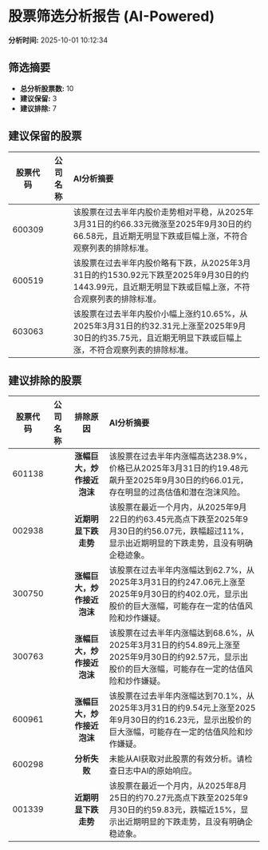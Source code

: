 # 股票筛选分析报告 (AI-Powered)

**分析时间:** 2025-10-01 10:12:34

## 筛选摘要

- **总分析股票数:** 10
- **建议保留:** 3
- **建议排除:** 7

## 建议保留的股票

| 股票代码 | 公司名称 | AI分析摘要 |
|:---:|:---:|:---|
| 600309 |  | 该股票在过去半年内股价走势相对平稳，从2025年3月31日的约66.33元微涨至2025年9月30日的约66.58元，且近期无明显下跌或巨幅上涨，不符合观察列表的排除标准。 |
| 600519 |  | 该股票在过去半年内股价略有下跌，从2025年3月31日的约1530.92元下跌至2025年9月30日的约1443.99元，且近期无明显下跌或巨幅上涨，不符合观察列表的排除标准。 |
| 603063 |  | 该股票在过去半年内股价小幅上涨约10.65%，从2025年3月31日的约32.31元上涨至2025年9月30日的约35.75元，且近期无明显下跌或巨幅上涨，不符合观察列表的排除标准。 |

## 建议排除的股票

| 股票代码 | 公司名称 | 排除原因 | AI分析摘要 |
|:---:|:---:|:---:|:---|
| 601138 |  | **涨幅巨大，炒作接近泡沫** | 该股票在过去半年内涨幅高达238.9%，价格已从2025年3月31日的约19.48元飙升至2025年9月30日的约66.01元，存在明显的过高估值和潜在泡沫风险。 |
| 002938 |  | **近期明显下跌走势** | 该股票在最近一个月内，从2025年9月22日的约63.45元高点下跌至2025年9月30日的约56.07元，跌幅超过11%，显示出近期明显的下跌走势，且没有明确企稳迹象。 |
| 300750 |  | **涨幅巨大，炒作接近泡沫** | 该股票在过去半年内涨幅达到62.7%，从2025年3月31日的约247.06元上涨至2025年9月30日的约402.0元，显示出股价的巨大涨幅，可能存在一定的估值风险和炒作嫌疑。 |
| 300763 |  | **涨幅巨大，炒作接近泡沫** | 该股票在过去半年内涨幅达到68.6%，从2025年3月31日的约54.89元上涨至2025年9月30日的约92.57元，显示出股价的巨大涨幅，可能存在一定的估值风险和炒作嫌疑。 |
| 600961 |  | **涨幅巨大，炒作接近泡沫** | 该股票在过去半年内涨幅达到70.1%，从2025年3月31日的约9.54元上涨至2025年9月30日的约16.23元，显示出股价的巨大涨幅，可能存在一定的估值风险和炒作嫌疑。 |
| 600298 |  | **分析失败** | 未能从AI获取对此股票的有效分析。请检查日志中AI的原始响应。 |
| 001339 |  | **近期明显下跌走势** | 该股票在最近一个月内，从2025年8月25日的约70.27元高点下跌至2025年9月30日的约59.83元，跌幅近15%，显示出近期明显的下跌走势，且没有明确企稳迹象。 |
